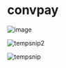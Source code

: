 # convpay

![image](https://user-images.githubusercontent.com/76129297/232651344-21459ed0-b981-49fb-90b8-ed446c8df8df.png)

![tempsnip2](https://user-images.githubusercontent.com/76129297/232649930-058ce91d-c136-4de7-8d10-6ec2c25a1a92.png)

![tempsnip](https://user-images.githubusercontent.com/76129297/232649001-75380130-a321-4ecf-986b-286930d92b5c.png)

